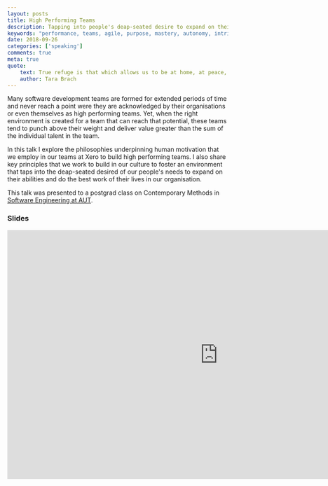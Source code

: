 ```yaml
---
layout: posts
title: High Performing Teams
description: Tapping into people's deap-seated desire to expand on their abilities and live a life of purpose
keywords: "performance, teams, agile, purpose, mastery, autonomy, intrinsic motivation, sawyer effect"
date: 2018-09-26
categories: ['speaking']
comments: true
meta: true
quote:
    text: True refuge is that which allows us to be at home, at peace, to discover true happiness. The only thing that can give us true refuge is the awareness and love that is intrinsic to who we are. Ultimately, it's our own true nature.
    author: Tara Brach
---
```


Many software development teams are formed for extended periods of time and never reach a point were they
are acknowledged by their organisations or even themselves as high performing teams. Yet, when the right
environment is created for a team that can reach that potential, these teams tend to punch above their weight
and deliver value greater than the sum of the individual talent in the team.

In this talk I explore the philosophies underpinning human motivation that we employ in our teams at Xero 
to build high performing teams. I also share key principles that we work to build in our culture to foster
an environment that taps into the deap-seated desired of our people's needs to expand on their abilities
and do the best work of their lives in our organisation.

This talk was presented to a postgrad class on Contemporary Methods in [Software Engineering at AUT][1].

### Slides
<iframe src="https://docs.google.com/presentation/d/e/2PACX-1vTI93DlsdFn5YVpIUdlNRpU2trXOUEXmaZgbl68Ql07FFm6TDePKORZnKLTGOoVK7x7Zivubb9no3wT/embed?start=false&loop=false&delayms=3000" frameborder="0" width="960" height="569" allowfullscreen="true" mozallowfullscreen="true" webkitallowfullscreen="true"></iframe>

[1]: https://www.aut.ac.nz/study/study-options/engineering-computer-and-mathematical-sciences/courses/bachelor-of-engineering-honours/software-engineering-major

